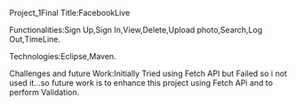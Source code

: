 Project_1Final Title:FacebookLive

Functionalities:Sign Up,Sign In,View,Delete,Upload photo,Search,Log Out,TimeLine.

Technologies:Eclipse,Maven.

Challenges and future Work:Initially Tried using Fetch API but Failed so i not used it...so future work is to enhance this project using Fetch APi and to perform Validation.
